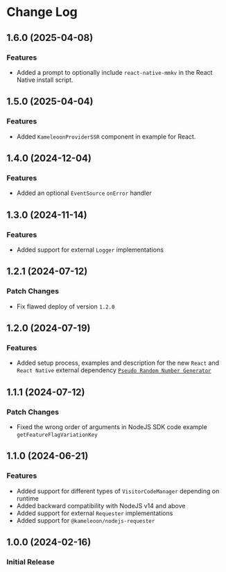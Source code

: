 # Change Log

## 1.6.0 (2025-04-08)

### Features

- Added a prompt to optionally include `react-native-mmkv` in the React Native install script.

## 1.5.0 (2025-04-04)

### Features

- Added `KameleoonProviderSSR` component in example for React.

## 1.4.0 (2024-12-04)

### Features

- Added an optional `EventSource` `onError` handler

## 1.3.0 (2024-11-14)

### Features

- Added support for external `Logger` implementations

## 1.2.1 (2024-07-12)

### Patch Changes

- Fix flawed deploy of version `1.2.0`

## 1.2.0 (2024-07-19)

### Features

- Added setup process, examples and description for the new `React` and `React Native` external dependency [`Pseudo Random Number Generator`](https://developers.kameleoon.com/feature-management-and-experimentation/web-sdks/react-js-sdk#pseudo-random-number-generator)

## 1.1.1 (2024-07-12)

### Patch Changes

- Fixed the wrong order of arguments in NodeJS SDK code example `getFeatureFlagVariationKey`

## 1.1.0 (2024-06-21)

### Features

- Added support for different types of `VisitorCodeManager` depending on runtime
- Added backward compatibility with NodeJS v14 and above
- Added support for external `Requester` implementations
- Added support for `@kameleoon/nodejs-requester`

## 1.0.0 (2024-02-16)

### Initial Release
